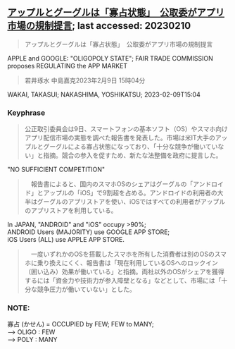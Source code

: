 ## [アップルとグーグルは「寡占状態」　公取委がアプリ市場の規制提言](https://www.asahi.com/articles/ASR294V5RR28ULFA02B.html?iref=comtop_Tech_science_04); last accessed: 20230210

> アップルとグーグルは「寡占状態」　公取委がアプリ市場の規制提言

APPLE and GOOGLE: "OLIGOPOLY STATE"; FAIR TRADE COMMISSION proposes REGULATING the APP MARKET

> 若井琢水 中島嘉克2023年2月9日 15時04分

WAKAI, TAKASUI; NAKASHIMA, YOSHIKATSU; 2023-02-09T15:04

### Keyphrase

> 公正取引委員会は9日、スマートフォンの基本ソフト（OS）やスマホ向けアプリ配信市場の実態を調べた報告書を発表した。市場は米IT大手のアップルとグーグルによる寡占状態になっており、「十分な競争が働いていない」と指摘。競合の参入を促すため、新たな法整備を政府に提言した。

"NO SUFFICIENT COMPETITION"

>　報告書によると、国内のスマホOSのシェアはグーグルの「アンドロイド」とアップルの「iOS」で9割超を占める。アンドロイドの利用者の大半はグーグルのアプリストアを使い、iOSではすべての利用者がアップルのアプリストアを利用している。

In JAPAN, "ANDROID" and "iOS" occupy >90%; <br/>
ANDROID Users (MAJORITY) use GOOGLE APP STORE;<br/>
iOS Users (ALL) use APPLE APP STORE.

>　一度いずれかのOSを搭載したスマホを所有した消費者は別のOSのスマホに乗り換えにくく、報告書は「現在利用しているOSへのロックイン（囲い込み）効果が働いている」と指摘。両社以外のOSがシェアを獲得するには「資金力や技術力が参入障壁となる」などとして、市場には「十分な競争圧力が働いていない」とした。

### NOTE:

寡占 (かせん) = OCCUPIED by FEW;  FEW to MANY;<br/>
--> OLIGO : FEW<br/>
--> POLY : MANY  

